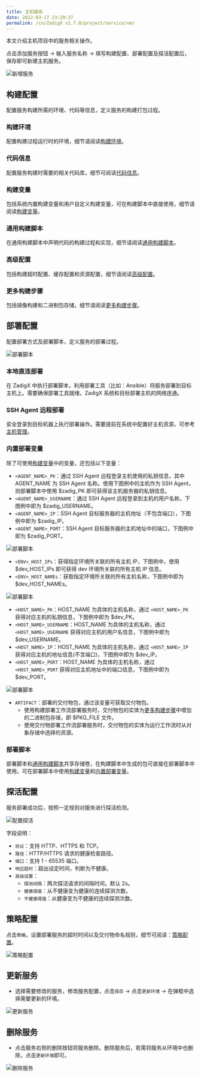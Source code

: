 ```yaml
---
title: 主机服务
date: 2022-03-17 23:29:27
permalink: /cn/ZadigX v1.7.0/project/service/vm/
---
```


本文介绍主机项目中的服务相关操作。

点击添加服务按钮 -> 输入服务名称 -> 填写构建配置、部署配置及探活配置后，保存即可新建主机服务。

![新增服务](../../../_images/service_vm_1.png)

## 构建配置

配置服务构建所需的环境、代码等信息，定义服务的构建打包过程。

### 构建环境

配置构建过程运行时的环境，细节请阅读[构建环境](/ZadigX%20v1.7.0/project/build/#构建环境)。

### 代码信息

配置服务构建时需要的相关代码库，细节可阅读[代码信息](/ZadigX%20v1.7.0/project/build/#代码信息)。

### 构建变量

包括系统内置构建变量和用户自定义构建变量，可在构建脚本中直接使用，细节请阅读[构建变量](/ZadigX%20v1.7.0/project/build/#构建变量)。

### 通用构建脚本

在通用构建脚本中声明代码的构建过程和实现，细节请阅读[通用构建脚本](/ZadigX%20v1.7.0/project/build/#通用构建脚本)。

### 高级配置

包括构建超时配置、缓存配置和资源配置，细节请阅读[高级配置](/ZadigX%20v1.7.0/project/build/#高级配置)。

### 更多构建步骤

包括镜像构建和二进制包存储，细节请阅读[更多构建步骤](/ZadigX%20v1.7.0/project/build/#更多构建步骤)。

## 部署配置

配置部署方式及部署脚本，定义服务的部署过程。

![部署脚本](../../../_images/service_vm_5.png)

### 本地直连部署

在 ZadigX 中执行部署脚本，利用部署工具（比如：Ansible）将服务部署到目标主机上。需要确保部署工具就绪，ZadigX 系统和目标部署主机的网络连通。

### SSH Agent 远程部署

安全登录到目标机器上执行部署操作。需要提前在系统中配置好主机资源，可参考[主机管理](/ZadigX%20v1.7.0/settings/vm-management/)。

### 内置部署变量

除了可使用[构建变量](#构建变量)中的变量，还包括以下变量：

- `<AGENT_NAME>_PK`：通过 SSH Agent 远程登录主机使用的私钥信息，其中 AGENT_NAME 为 SSH Agent 名称。使用下图例中的主机作为 SSH Agent，则部署脚本中使用 $zadig_PK 即可获得该主机服务器的私钥信息。
- `<AGENT_NAME>_USERNAME`：通过 SSH Agent 远程登录到主机的用户名称，下图例中即为 $zadig_USERNAME。
- `<AGENT_NAME>_IP`：SSH Agent 目标服务器的主机地址（不包含端口），下图例中即为 $zadig_IP。
- `<AGENT_NAME>_PORT`：SSH Agent 目标服务器的主机地址中的端口，下图例中即为 $zadig_PORT。

![部署脚本](../../../_images/vm_agent_name.png)

- `<ENV>_HOST_IPs`：获得指定环境所关联的所有主机 IP，下图例中，使用 $dev_HOST_IPs 即可获得 dev 环境所关联的所有主机 IP 信息。
- `<ENV>_HOST_NAMEs`：获取指定环境所关联的所有主机名称，下图例中即为 $dev_HOST_NAMEs。

![部署脚本](../../../_images/vm_dev_host_ips.png)

- `<HOST_NAME>_PK`：HOST_NAME 为具体的主机名称，通过 `<HOST_NAME>_PK` 获得对应主机的私钥信息，下图例中即为 $dev_PK。
- `<HOST_NAME>_USERNAME`：HOST_NAME 为具体的主机名称，通过 `<HOST_NAME>_USERNAME` 获得对应主机的用户名信息，下图例中即为 $dev_USERNAME。
- `<HOST_NAME>_IP`：HOST_NAME 为具体的主机名称，通过 `<HOST_NAME>_IP` 获得对应主机的地址信息(不含端口)，下图例中即为 $dev_IP。
- `<HOST_NAME>_PORT`：HOST_NAME 为具体的主机名称，通过 `<HOST_NAME>_PORT` 获得对应主机地址中的端口信息，下图例中即为 $dev_PORT。

![部署脚本](../../../_images/host_name_demo.png)

- `ARTIFACT`：部署的交付物包，通过该变量可获取交付物包。
    - 使用构建部署工作流部署服务时，交付物包的实体为[更多构建步骤](#更多构建步骤)中增加的二进制包存储，即 $PKG_FILE 文件。
    - 使用交付物部署工作流部署服务时，交付物包的实体为运行工作流时从对象存储中选择的资源。

### 部署脚本

部署脚本和[通用构建脚本](#通用构建脚本)共享存储卷，在构建脚本中生成的包可直接在部署脚本中使用。可在部署脚本中使用[构建变量](#构建变量)和[内置部署变量](#内置部署变量)。

## 探活配置

服务部署成功后，按照一定规则对服务进行探活检测。

![配置探活](../../../_images/service_vm_6.png)

字段说明：
- `协议`：支持 HTTP、HTTPS 和 TCP。
- `路径`：HTTP/HTTPS 请求的健康检查路径。
- `端口`：支持 1 - 65535 端口。
- `响应超时`：超出设定时间，判断为不健康。
- `高级设置`：
    - `探测间隔`：两次探活请求的间隔时间，默认 2s。
    - `健康阈值`：从不健康变为健康的连续探测次数。
    - `不健康阈值`：从健康变为不健康的连续探测次数。

## 策略配置

点击`策略`，设置部署服务的超时时间以及交付物命名规则，细节可阅读：[策略配置](/ZadigX%20v1.7.0/project/service/k8s/#策略配置)。

![策略配置](../../../_images/vm_service_strategy_config.png)

## 更新服务

- 选择需要修改的服务，修改服务配置，点击`保存` -> 点击`更新环境` -> 在弹框中选择需要更新的环境。

![更新服务](../../../_images/service_vm_8.png)

## 删除服务

- 点击服务右侧的删除按钮将服务删除。删除服务后，若需将服务从环境中也删除，点击`更新环境`即可。

![删除服务](../../../_images/service_vm_10.png)
